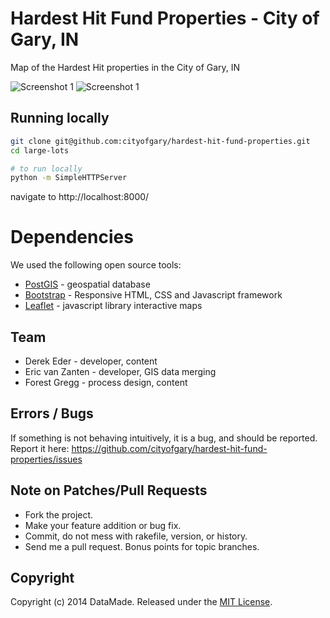 # Hardest Hit Fund Properties - City of Gary, IN

Map of the Hardest Hit properties in the City of Gary, IN

![Screenshot 1](http://datamade.github.io/gary-counts-hhmap/images/screenshot-1.png)
![Screenshot 1](http://datamade.github.io/gary-counts-hhmap/images/screenshot-2.png)

## Running locally

``` bash
git clone git@github.com:cityofgary/hardest-hit-fund-properties.git
cd large-lots

# to run locally
python -m SimpleHTTPServer
```

navigate to http://localhost:8000/

# Dependencies
We used the following open source tools:

* [PostGIS](http://postgis.net/) - geospatial database
* [Bootstrap](http://getbootstrap.com/) - Responsive HTML, CSS and Javascript framework
* [Leaflet](http://leafletjs.com/) - javascript library interactive maps

## Team

* Derek Eder - developer, content
* Eric van Zanten - developer, GIS data merging
* Forest Gregg - process design, content

## Errors / Bugs

If something is not behaving intuitively, it is a bug, and should be reported.
Report it here: https://github.com/cityofgary/hardest-hit-fund-properties/issues

## Note on Patches/Pull Requests
 
* Fork the project.
* Make your feature addition or bug fix.
* Commit, do not mess with rakefile, version, or history.
* Send me a pull request. Bonus points for topic branches.

## Copyright

Copyright (c) 2014 DataMade. Released under the [MIT License](https://github.com/cityofgary/hardest-hit-fund-properties/blob/master/LICENSE).
